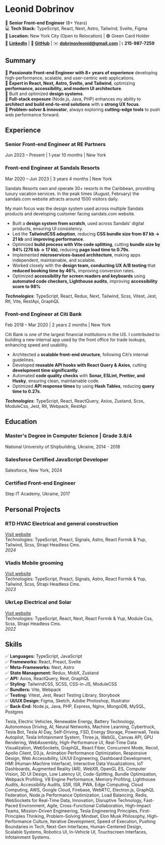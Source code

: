 # Leonid Dobrinov

📌 **Senior Front-end Engineer** (8+ Years)  
💻 **Tech Stack:** TypeScript, React, Next, Astro, Tailwind, Svelte, Figma  
📍 **Location:** New York City (Open to Relocation) | 🟢 Green Card Holder  
🔗 **[LinkedIn](linkedin.com/in/leon740)** | 🔗 **[GitHub](github.com/Leon740)** | ✉️ **dobrinovleonid@gmail.com** | 📞 **215-987-7259**

## Summary

🔹 **Passionate Front-end Engineer with 8+ years of experience** developing high-performance, scalable, and user-centric web applications.  
🔹 **Expert in React, Next, Astro, Svelte, and Tailwind**, optimizing **performance, accessibility, and modern UI architecture**.  
🔹 Built and optimized **design systems**.  
🔹 **Full-stack exposure** (Node.js, Java, PHP) enhances my ability to **architect and build end-to-end solutions** with a **strong UX focus**.  
🔹 **Problem-solver & innovator**, always exploring **cutting-edge tools** to push web performance forward.

## Experience

### Senior Front-end Engineer at RE Partners

Jun 2023 – Present | 1 year 10 months | New York

### Front-end Engineer at Sandals Resorts

Mar 2020 – Jun 2023 | 3 years 4 months | New York

Sandals Resorts own and operate 30+ resorts in the Caribbean, providing luxury vacation services.
In the peak times (August, February) the sandals.com website attracts around 1500 visitors daily.

My main focus was the design system used across multiple Sandals products and developing customer facing sandals.com website.

- Built a **design system from scratch**, used across Sandals’ digital products, ensuring UI consistency.
- Led the **TailwindCSS adoption**, reducing **CSS bundle size from 87 kb → 21 kb** and **improving performance**.
- Optimized **build process with Vite code splitting**, cutting **bundle size by 94% (276 kb → 17 kb)**, reducing **page load time to 0.79s**.
- Implemented **microservices-based architecture**, making apps independent, maintainable, and scalable.
- Worked closely with the **design team, conducting UX A/B testing** that **reduced booking time by 46%**, improving conversion rates.
- Optimized **accessibility for screen readers and keyboards** using **automated code checkers, Lighthouse audits**, improving **accessibility score to 98%**

**_Technologies_**: TypeScript, React, Redux, Next, Tailwind, Scss, Vitest, Jest, Rtl, Vite, RestApi, GraphQL

### Front-end Engineer at Citi Bank

Feb 2018 – Mar 2020 | 2 years 2 months | New York

Citi Bank is one of the largest financial institutions in the US. I contributed to building a new internal app used by the front office for trade lookups, enhancing speed and usability.

- Architected a **scalable front-end structure**, following Citi’s internal guidelines.
- Developed **reusable API hooks with React Query & Axios**, cutting **development time significantly**.
- Automated **code quality checks** with **Sonar, ESLint, Prettier, and Husky**, ensuring clean, maintainable code.
- Optimized **API response times** by using **Hash Tables**, reducing **query time to 0.27s**.

**_Technologies_**: TypeScript, React, ReactQuery, Axios, Zustand, Scss, ModuleCss, Jest, Rtl, Webpack, RestApi

## Education

### Master's Degree in Computer Science | Grade 3.8/4

National University of Shipbuilding, Ukraine, 2014 - 2018

### Salesforce Certified JavaScript Developer

Salesforce, New York, 2024

### Certified Front-end Engineer

Step IT Academy, Ukraine, 2017

## Personal Projects

### RTD HVAC Electrical and general construction

[Visit website](https://rtdhvac.netlify.app)  
Technologies: TypeScript, Preact, Signals, Astro, React Formik & Yup, Tailwind, Scss, Strapi Headless Cms.  
_2024_

### Vladis Mobile grooming

[Visit website](https://vladismobilgrooming.com)  
Technologies: TypeScript, Preact, Signals, Astro, React Formik & Yup, Tailwind, Scss, Strapi Headless Cms.  
_2023_

### UkrLep Electrical and Solar

[Visit website](https://ukrlep.com)  
Technologies: TypeScript, React, Next, React Formik & Yup, Module Css, Scss, Strapi Headless Cms.  
_2022_

## Skills

✅ **Languages:** TypeScript, JavaScript  
✅ **Frameworks:** React, Preact, Svelte  
✅ **Meta-Frameworks:** Next, Astro  
✅ **State Management:** Redux, MobX, Zustand  
✅ **API:** Axios, ReactQuery, Rest, GraphQL  
✅ **Styling:** TailwindCSS, SCSS, CSS-in-JS, ModuleCSS  
✅ **Bundlers:** Vite, Webpack  
✅ **Testing:** Vitest, Jest, React Testing Library, Storybook  
✅ **UI/UX Design:** Figma, Sketch, Adobe Photoshop, Illustrator  
✅ **Back-End:** Node.js, Java, PHP, Express, Nginx, MongoDB, MySQL, Postgres

Tesla, Electric Vehicles, Renewable Energy, Battery Technology, Autonomous Driving, AI, Neural Networks, Machine Learning, Cybertruck, Tesla Bot, Tesla AI Day, Self-Driving, FSD, Energy Storage, Powerwall, Tesla Autopilot, Tesla Infotainment System, Three.js, WebGL, Canvas API, GPU Rendering, WebAssembly, High-Performance UI, Real-Time Data Visualization, WebSockets, GraphQL, React Fiber, Concurrent Mode, Recoil, Apollo Client, D3.js, Animation Performance Optimization, Responsive Design, Web Accessibility, UX/UI Engineering, Dashboard Development, HMI (Human-Machine Interface), Interactive Data Visualizations, IoT Dashboards, Augmented Reality (AR), WebXR, OpenGL ES, Computer Vision, 3D UI Design, Low Latency UI, Code-Splitting, Bundle Optimization, Webpack Profiling, V8 Engine Performance, Memory Profiling, Lighthouse Audits, Accessibility Audits, SSR, ISR, PWA, Edge Computing, Cloud Computing, AWS, Google Cloud, Firebase, WebRTC, Electron.js, GraphQL Federation, Node.js Performance Optimization, Load Balancing, Redis, WebSockets for Real-Time Data, Innovation, Disruptive Technology, Fast-Paced Environment, Agile, Cross-Functional Collaboration, High-Impact Teams, Mission-Driven Engineering, Tesla Engineering Principles, First-Principles Thinking, Problem-Solving Mindset, Elon Musk Philosophy, High-Performance Culture, Iterative Development, Speed of Execution, Pushing Boundaries in Tech, Next-Gen Interfaces, Human-Centered Design, Scalable Systems, Robotics UI, In-Vehicle UI, Touchscreen Interfaces, Infotainment Systems.
